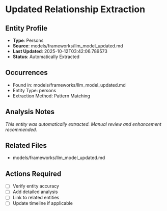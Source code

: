# Updated Relationship Extraction

## Entity Profile
- **Type**: Persons
- **Source**: models/frameworks/llm_model_updated.md
- **Last Updated**: 2025-10-12T03:42:06.789573
- **Status**: Automatically Extracted

## Occurrences
- Found in: models/frameworks/llm_model_updated.md
- Entity Type: persons
- Extraction Method: Pattern Matching

## Analysis Notes
*This entity was automatically extracted. Manual review and enhancement recommended.*

## Related Files
- models/frameworks/llm_model_updated.md

## Actions Required
- [ ] Verify entity accuracy
- [ ] Add detailed analysis
- [ ] Link to related entities
- [ ] Update timeline if applicable
